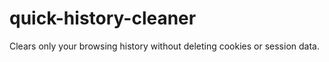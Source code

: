 # quick-history-cleaner
Clears only your browsing history without deleting cookies or session data.
